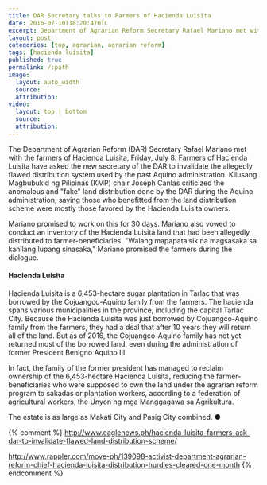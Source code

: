 ```yaml
---
title: DAR Secretary talks to Farmers of Hacienda Luisita
date: 2016-07-10T18:20:47UTC
excerpt: Department of Agrarian Reform Secretary Rafael Mariano met with the farmers of Hacienda Luisita on July 8 for a dialogue.
layout: post
categories: [top, agrarian, agrarian reform]
tags: [hacienda luisita]
published: true
permalink: /:path
image:
  layout: auto_width
  source: 
  attribution: 
video:
  layout: top | bottom
  source: 
  attribution: 
---
```


The Department of Agrarian Reform (DAR) Secretary Rafael Mariano met with the farmers of Hacienda Luisita, Friday, July 8.
Farmers of Hacienda Luisita have asked the new secretary of the DAR to invalidate the allegedly flawed distribution system used by the past Aquino administration.
Kilusang Magbubukid ng Pilipinas (KMP) chair Joseph Canlas criticized the anomalous and "fake" land distribution done by the DAR during the Aquino administration, saying those who benefitted from the land distribution scheme were mostly those favored by the Hacienda Luisita owners.

Mariano promised to work on this for 30 days.
Mariano also vowed to conduct an inventory of the Hacienda Luisita land that had been allegedly distributed to farmer-beneficiaries.
"Walang mapapatalsik na magsasaka sa kanilang lupang sinasaka," Mariano promised the farmers during the dialogue.

#### Hacienda Luisita

Hacienda Luisita is a 6,453-hectare sugar plantation in Tarlac that was borrowed by the Cojuangco-Aquino family from the farmers.
The hacienda spans various municipalities in the province, including the capital Tarlac City.
Because the Hacienda Luisita was just borrowed by Cojuangco-Aquino family from the farmers, they had a deal that after 10 years they will return all of the land.
But as of 2016, the Cojuangco-Aquino family has not yet returned most of the borrowed land, even during the administration of former President Benigno Aquino III.

In fact, the family of the former president has managed to reclaim ownership of the 6,453-hectare Hacienda Luisita, reducing the farmer-beneficiaries who were supposed to own the land under the agrarian reform program to sakadas or plantation workers, according to a federation of agricultural workers, the Unyon ng mga Manggagawa sa Agrikultura.

The estate is as large as Makati City and Pasig City combined.
&#x25cf;

{% comment %}
http://www.eaglenews.ph/hacienda-luisita-farmers-ask-dar-to-invalidate-flawed-land-distribution-scheme/

http://www.rappler.com/move-ph/139098-activist-department-agrarian-reform-chief-hacienda-luisita-distribution-hurdles-cleared-one-month
{% endcomment %}

